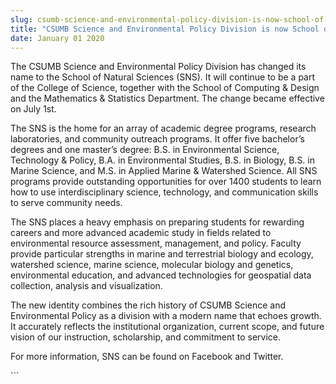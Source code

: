 ```yaml
---
slug: csumb-science-and-environmental-policy-division-is-now-school-of-natural-sciences-sns
title: "CSUMB Science and Environmental Policy Division is now School of Natural Sciences (SNS)"
date: January 01 2020
---
```


 
<p>
  The CSUMB Science and Environmental Policy Division has changed its name to
  the School of Natural Sciences &#40;SNS&#41;. It will continue to be a part of
  the College of Science, together with the School of Computing &amp; Design and
  the Mathematics &amp; Statistics Department. The change became effective on
  July 1st.
</p>
<p>
  The SNS is the home for an array of academic degree programs, research
  laboratories, and community outreach programs. It offer five bachelor’s
  degrees and one master’s degree: B.S. in Environmental Science, Technology
  &amp; Policy, B.A. in Environmental Studies, B.S. in Biology, B.S. in Marine
  Science, and M.S. in Applied Marine &amp; Watershed Science. All SNS programs
  provide outstanding opportunities for over 1400 students to learn how to use
  interdisciplinary science, technology, and communication skills to serve
  community needs.
</p>
<p>
  The SNS places a heavy emphasis on preparing students for rewarding careers
  and more advanced academic study in fields related to environmental resource
  assessment, management, and policy. Faculty provide particular strengths in
  marine and terrestrial biology and ecology, watershed science, marine science,
  molecular biology and genetics, environmental education, and advanced
  technologies for geospatial data collection, analysis and visualization.
</p>
<p>
  The new identity combines the rich history of CSUMB Science and Environmental
  Policy as a division with a modern name that echoes growth. It accurately
  reflects the institutional organization, current scope, and future vision of
  our instruction, scholarship, and commitment to service.
</p>
<p>For more information, SNS can be found on Facebook and Twitter.</p>
```
